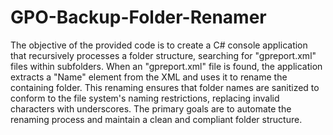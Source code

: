 # GPO-Backup-Folder-Renamer

The objective of the provided code is to create a C# console application that recursively processes a folder structure, searching for "gpreport.xml" files within subfolders. When an "gpreport.xml" file is found, the application extracts a "Name" element from the XML and uses it to rename the containing folder. This renaming ensures that folder names are sanitized to conform to the file system's naming restrictions, replacing invalid characters with underscores. The primary goals are to automate the renaming process and maintain a clean and compliant folder structure.
